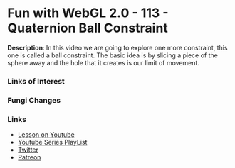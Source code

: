 # Fun with WebGL 2.0 - 113 - Quaternion Ball Constraint
**Description**:
In this video we are going to explore one more constraint, this one is called a ball constraint.  The basic idea is by slicing a piece of the sphere away and the hole that it creates is our limit of movement.


### Links of Interest



### Fungi Changes


### Links
* [Lesson on Youtube](https://youtu.be/nDKFnqUZ1BI)
* [Youtube Series PlayList](https://www.youtube.com/playlist?list=PLMinhigDWz6emRKVkVIEAaePW7vtIkaIF)
* [Twitter](https://twitter.com/SketchpunkLabs)
* [Patreon](https://www.patreon.com/sketchpunk)